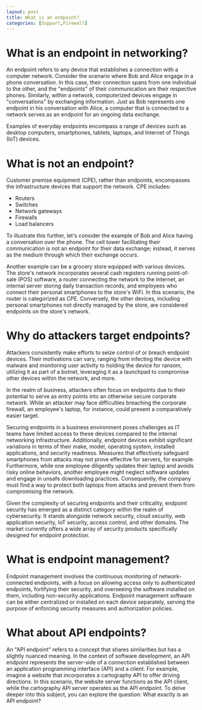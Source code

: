 ```yaml
---
layout: post
title: What is an endpoint?
categories: [Support,Firewall]
---
```

# What is an endpoint in networking?
An endpoint refers to any device that establishes a connection with a computer network. Consider the scenario where Bob and Alice engage in a phone conversation. In this case, their connection spans from one individual to the other, and the "endpoints" of their communication are their respective phones. Similarly, within a network, computerized devices engage in "conversations" by exchanging information. Just as Bob represents one endpoint in his conversation with Alice, a computer that is connected to a network serves as an endpoint for an ongoing data exchange.

Examples of everyday endpoints encompass a range of devices such as desktop computers, smartphones, tablets, laptops, and Internet of Things (IoT) devices.

# What is not an endpoint?
Customer premise equipment (CPE), rather than endpoints, encompasses the infrastructure devices that support the network. CPE includes:

* Routers
* Switches
* Network gateways
* Firewalls
* Load balancers

To illustrate this further, let's consider the example of Bob and Alice having a conversation over the phone. The cell tower facilitating their communication is not an endpoint for their data exchange; instead, it serves as the medium through which their exchange occurs.

Another example can be a grocery store equipped with various devices. The store's network incorporates several cash registers running point-of-sale (POS) software, a router connecting the network to the Internet, an internal server storing daily transaction records, and employees who connect their personal smartphones to the store's WiFi. In this scenario, the router is categorized as CPE. Conversely, the other devices, including personal smartphones not directly managed by the store, are considered endpoints on the store's network.

# Why do attackers target endpoints?
Attackers consistently make efforts to seize control of or breach endpoint devices. Their motivations can vary, ranging from infecting the device with malware and monitoring user activity to holding the device for ransom, utilizing it as part of a botnet, leveraging it as a launchpad to compromise other devices within the network, and more.

In the realm of business, attackers often focus on endpoints due to their potential to serve as entry points into an otherwise secure corporate network. While an attacker may face difficulties breaching the corporate firewall, an employee's laptop, for instance, could present a comparatively easier target.

Securing endpoints in a business environment poses challenges as IT teams have limited access to these devices compared to the internal networking infrastructure. Additionally, endpoint devices exhibit significant variations in terms of their make, model, operating system, installed applications, and security readiness. Measures that effectively safeguard smartphones from attacks may not prove effective for servers, for example. Furthermore, while one employee diligently updates their laptop and avoids risky online behaviors, another employee might neglect software updates and engage in unsafe downloading practices. Consequently, the company must find a way to protect both laptops from attacks and prevent them from compromising the network.

Given the complexity of securing endpoints and their criticality, endpoint security has emerged as a distinct category within the realm of cybersecurity. It stands alongside network security, cloud security, web application security, IoT security, access control, and other domains. The market currently offers a wide array of security products specifically designed for endpoint protection.

# What is endpoint management?
Endpoint management involves the continuous monitoring of network-connected endpoints, with a focus on allowing access only to authenticated endpoints, fortifying their security, and overseeing the software installed on them, including non-security applications. Endpoint management software can be either centralized or installed on each device separately, serving the purpose of enforcing security measures and authorization policies.

# What about API endpoints?
An "API endpoint" refers to a concept that shares similarities but has a slightly nuanced meaning. In the context of software development, an API endpoint represents the server-side of a connection established between an application programming interface (API) and a client. For example, imagine a website that incorporates a cartography API to offer driving directions. In this scenario, the website server functions as the API client, while the cartography API server operates as the API endpoint. To delve deeper into this subject, you can explore the question: What exactly is an API endpoint?